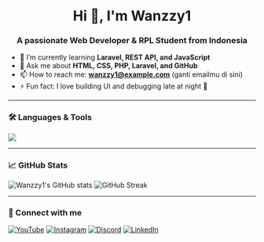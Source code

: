 <h1 align="center">Hi 👋, I'm Wanzzy1</h1>
<h3 align="center">A passionate Web Developer & RPL Student from Indonesia</h3>

- 🌱 I’m currently learning **Laravel, REST API, and JavaScript**
- 💬 Ask me about **HTML, CSS, PHP, Laravel, and GitHub**
- 📫 How to reach me: **wanzzy1@example.com** (ganti emailmu di sini)
- ⚡ Fun fact: I love building UI and debugging late at night 🌙

---

### 🛠️ Languages & Tools
<p align="left">
  <img src="https://skillicons.dev/icons?i=html,css,js,php,laravel,vscode,figma,github" />
</p>

---

### 📈 GitHub Stats
<p align="left">
  <img src="https://github-readme-stats.vercel.app/api?username=Wanzzy1&show_icons=true&theme=tokyonight" alt="Wanzzy1's GitHub stats" />
  <img src="https://github-readme-streak-stats.herokuapp.com?user=Wanzzy1&theme=tokyonight" alt="GitHub Streak" />
</p>

---

### 🔗 Connect with me
[![YouTube](https://img.shields.io/badge/YouTube-red?style=for-the-badge&logo=youtube)](https://youtube.com/)
[![Instagram](https://img.shields.io/badge/Instagram-pink?style=for-the-badge&logo=instagram)](https://instagram.com/)
[![Discord](https://img.shields.io/badge/Discord-blue?style=for-the-badge&logo=discord)](https://discord.com/)
[![LinkedIn](https://img.shields.io/badge/LinkedIn-blue?style=for-the-badge&logo=linkedin)](https://linkedin.com/)
